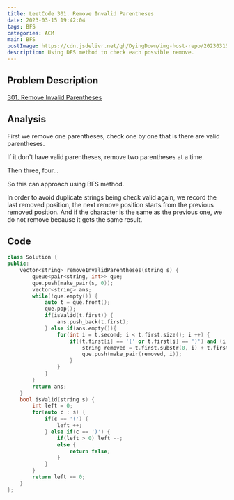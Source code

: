 ```yaml
---
title: LeetCode 301. Remove Invalid Parentheses
date: 2023-03-15 19:42:04
tags: BFS
categories: ACM
main: BFS
postImage: https://cdn.jsdelivr.net/gh/DyingDown/img-host-repo/202303152200363.gif
description: Using DFS method to check each possible remove.
---
```


## Problem Description

[301. Remove Invalid Parentheses](https://leetcode.com/problems/remove-invalid-parentheses/)

## Analysis

First we remove one parentheses,  check one by one that is there are valid parentheses.

If it don't have valid parentheses, remove two parentheses at a time.

Then three, four...

So this can approach using BFS method.

In order to avoid duplicate strings being check valid again, we record the last removed position, the next remove position starts from the previous removed position. And if the character is the same as the previous one, we do not remove because it gets the same result.

## Code

```c++
class Solution {
public:
    vector<string> removeInvalidParentheses(string s) {
        queue<pair<string, int>> que;
        que.push(make_pair(s, 0));
        vector<string> ans;
        while(!que.empty()) {
            auto t = que.front();
            que.pop();
            if(isValid(t.first)) {
                ans.push_back(t.first);
            } else if(ans.empty()){
                for(int i = t.second; i < t.first.size(); i ++) {
                    if((t.first[i] == '(' or t.first[i] == ')') and (i == t.second or t.first[i] != t.first[i - 1])) {
                        string removed = t.first.substr(0, i) + t.first.substr(i + 1);
                        que.push(make_pair(removed, i));
                    }
                }
            }
        }
        return ans;
    }
    bool isValid(string s) {
        int left = 0;
        for(auto c : s) {
            if(c == '(') {
                left ++;
            } else if(c == ')') {
                if(left > 0) left --;
                else {
                    return false;
                }
            }
        }
        return left == 0;
    }
};
```

